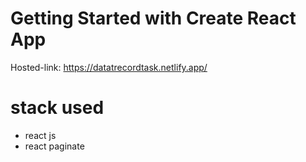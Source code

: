 # Getting Started with Create React App

Hosted-link: https://datatrecordtask.netlify.app/

# stack used
 * react js
 * react paginate
